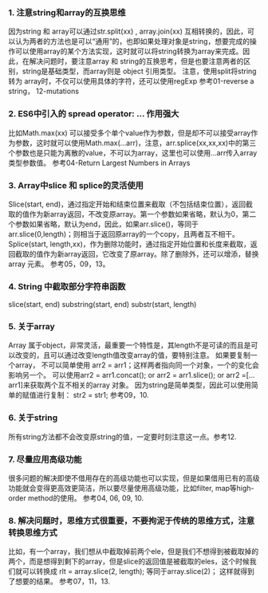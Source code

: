 ### 1.	注意string和array的互换思维
因为string 和 array可以通过str.split(xx) , array.join(xx) 互相转换的，因此，可以认为两者的方法也是可以“通用”的，也即如果处理对象是string，想要完成的操作可以使用array的某个方法实现，这时就可以将string转换为array来完成。因此，在解决问题时，要注意array 和 string的互换思考，但是也要注意两者的区别，string是基础类型，而array则是 object 引用类型。
注意，使用split将string转为 array时，不仅可以使用具体的字符，还可以使用regExp
参考01-reverse  a string， 12-mutations

### 2.	ES6中引入的 spread operator: … 作用强大
比如Math.max(xx) 可以接受多个单个value作为参数，但是却不可以接受array作为参数，这时就可以使用Math.max(…arr)，注意，arr.splice(xx,xx,xx)中的第三个参数也是只能为离散的value，不可以为array，这里也可以使用…arr传入array类型参数值。
参考04-Return Largest Numbers in Arrays

### 3.	Array中slice 和 splice的灵活使用
Slice(start, end)，通过指定开始和结束位置来截取（不包括结束位置），返回截取的值作为新array返回，不改变原array。第一个参数如果省略，默认为0，第二个参数如果省略，默认为end，因此，如果arr.slice()，等同于arr.slice(0,length)；则相当于返回原array的一个copy，且两者互不相干。
Splice(start, length,xx)，作为删除功能时，通过指定开始位置和长度来截取，返回截取的值作为新array返回，它改变了原array。除了删除外，还可以增添，替换array 元素。
参考05，09，13。

### 4.	String 中截取部分字符串函数
slice(start, end)
substring(start, end)
substr(start, length)

### 5.	关于array
Array 属于object，非常灵活，最重要一个特性是，其length不是可读的而且是可以改变的，且可以通过改变length值改变array的值，要特别注意。
如果要复制一个array，
不可以简单使用 arr2 = arr1；这样两者指向同一个对象，一个的变化会影响另一个。
可以使用arr2 = arr1.concat(); or arr2 = arr1.slice(); or arr2 =[…arr1]来获取两个互不相关的array 对象。
因为string是简单类型，因此可以使用简单的赋值进行复制： str2 = str1;
参考09，10.

### 6.	关于string
所有string方法都不会改变原string的值，一定要时刻注意这一点。参考12. 

### 7.	尽量应用高级功能
很多问题的解决即使不借用存在的高级功能也可以实现，但是如果借用已有的高级功能就会变得更高效更简洁，所以要尽量使用高级功能，比如filter, map等high-order method的使用。 参考04, 06, 09, 10.

### 8.	解决问题时，思维方式很重要，不要拘泥于传统的思维方式，注意转换思维方式
比如，有一个array，我们想从中截取掉前两个ele，但是我们不想得到被截取掉的两个，而是想得到剩下的array，但是slice的返回值是被截取的eles，这个时候我们就可以转换成 rlt = array.slice(2, length); 等同于array.slice(2)； 这样就得到了想要的结果。
参考07，11，13.

